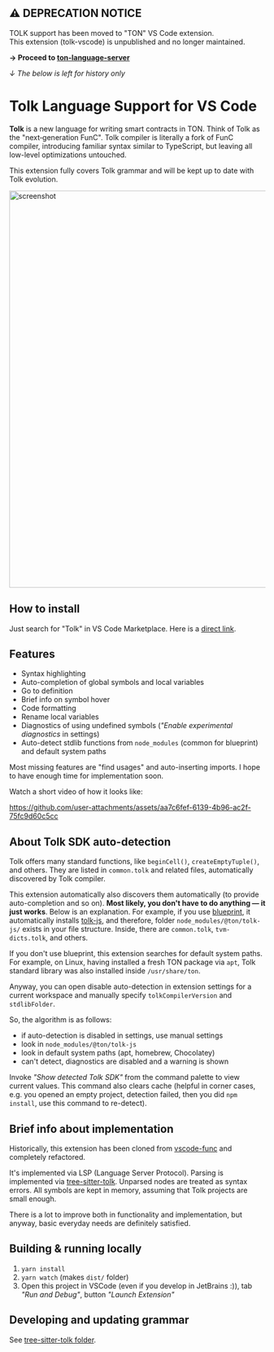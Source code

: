 ## ⚠️ DEPRECATION NOTICE

TOLK support has been moved to "TON" VS Code extension.  
This extension (tolk-vscode) is unpublished and no longer maintained.

**→ Proceed to [ton-language-server](https://github.com/ton-blockchain/ton-language-server)**

*↓ The below is left for history only*


# Tolk Language Support for VS Code

**Tolk** is a new language for writing smart contracts in TON. Think of Tolk as the "next‑generation FunC".
Tolk compiler is literally a fork of FunC compiler, introducing familiar syntax similar to TypeScript,
but leaving all low-level optimizations untouched.

This extension fully covers Tolk grammar and will be kept up to date with Tolk evolution.

<img alt="screenshot" width="780" src="screenshot-1.png">


## How to install

Just search for "Tolk" in VS Code Marketplace. Here is a [direct link](https://marketplace.visualstudio.com/items?itemName=ton-core.tolk-vscode).


## Features

* Syntax highlighting
* Auto-completion of global symbols and local variables
* Go to definition
* Brief info on symbol hover
* Code formatting
* Rename local variables
* Diagnostics of using undefined symbols (*"Enable experimental diagnostics* in settings)
* Auto-detect stdlib functions from `node_modules` (common for blueprint) and default system paths

Most missing features are "find usages" and auto-inserting imports. I hope to have enough time for implementation soon.

Watch a short video of how it looks like:

https://github.com/user-attachments/assets/aa7c6fef-6139-4b96-ac2f-75fc9d60c5cc


## About Tolk SDK auto-detection

Tolk offers many standard functions, like `beginCell()`, `createEmptyTuple()`, and others.
They are listed in `common.tolk` and related files, automatically discovered by Tolk compiler.

This extension automatically also discovers them automatically (to provide auto-completion and so on).
**Most likely, you don't have to do anything — it just works**. Below is an explanation.
For example, if you use [blueprint](https://github.com/ton-org/blueprint), 
it automatically installs [tolk-js](https://github.com/ton-blockchain/tolk-js),
and therefore, folder `node_modules/@ton/tolk-js/` exists in your file structure.
Inside, there are `common.tolk`, `tvm-dicts.tolk`, and others. 

If you don't use blueprint, this extension searches for default system paths.
For example, on Linux, having installed a fresh TON package via `apt`,
Tolk standard library was also installed inside `/usr/share/ton`.

Anyway, you can open disable auto-detection in extension settings for a current workspace
and manually specify `tolkCompilerVersion` and `stdlibFolder`.

So, the algorithm is as follows:
* if auto-detection is disabled in settings, use manual settings
* look in `node_modules/@ton/tolk-js`
* look in default system paths (apt, homebrew, Chocolatey)
* can't detect, diagnostics are disabled and a warning is shown

Invoke *"Show detected Tolk SDK"* from the command palette to view current values. 
This command also clears cache (helpful in corner cases, e.g. you opened an empty project, detection failed,
then you did `npm install`, use this command to re-detect).


## Brief info about implementation

Historically, this extension has been cloned from [vscode-func](https://github.com/tonwhales/vscode-func)
and completely refactored.

It's implemented via LSP (Language Server Protocol). Parsing is implemented via [tree-sitter-tolk](tree-sitter-tolk).
Unparsed nodes are treated as syntax errors. All symbols are kept in memory, assuming that Tolk projects are small enough. 

There is a lot to improve both in functionality and implementation, but anyway, 
basic everyday needs are definitely satisfied. 


## Building & running locally

1. `yarn install`
2. `yarn watch` (makes `dist/` folder)
3. Open this project in VSCode (even if you develop in JetBrains :)), tab *"Run and Debug"*, button *"Launch Extension"*


## Developing and updating grammar

See [tree-sitter-tolk folder](tree-sitter-tolk).
